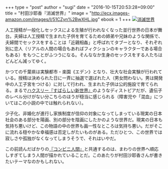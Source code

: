 +++
type = "post"
author = "sugi"
date = "2016-10-15T20:53:28+09:00"
title = "村田沙耶香『消滅世界』"
image = "http://ecx.images-amazon.com/images/I/51CZyn%2BwXHL.jpg"
ebook = 1
+++
<a href="http://www.amazon.co.jp/exec/obidos/ASIN/4309024327/chezsugi-22/ref=nosim/" name="amazletlink" target="_blank"><img src="http://ecx.images-amazon.com/images/I/51CZyn%2BwXHL.jpg" alt="消滅世界" class="alignleft"  /></a>

人工授精が一般化しセックスによる生殖が行われなくなった並行世界の日本が舞台。夫婦は人工授精で生まれた子供を育てるための姉弟や兄妹のような関係で、夫婦間でセックスをすることは「近親相姦」と呼ばれてタブーとなり、それぞれ別に恋人（リアルの人間の場合もあればフィクションのキャラクターである場合もある）をもつことがふつうになる。そんななか生身のセックスをする人たちはどんどん減ってゆく。

かつての千葉県は実験都市・楽園《エデン》となり、壮大な社会実験が行われている。授精は決められた日に一斉に抽選で選ばれた人（男女問わない。男は開発中の人工子宮をつける）に対して行われ、生まれた子供は公的施設で育てられる。まるで[ハクスリー『すばらしい新世界』](/book/4506/)のようなディストピアだが、遺伝子のレベル分けがない分こちらのほうが穏当に感じられる（障害児や「混血」についてはこの小説の中では触れられない）。

少子化、非婚化が進行し家族制度が信仰の対象になってしまっている現実の日本社会のある部分を陽画、別の部分を陰画にしたかのような世界だ。現実の日本も気持ち悪いけど、この物語の中の世界も画一性なところは気持ち悪い。だがそこに流れる穏やかな幸福感は否定しがたいものがある。ただひとつ、この世界では寂しさや孤独がなくなってしまうそうで、それはいやだ。

この前読んだばかりの[『コンビニ人間』](/book/2016-09-14-konbininingen/)と共通するのは、まわりの世界へ順応しすぎてしまう人間が描かれていることだ。このあたりが村田沙耶香さんが書きたいテーマなのかもしれない。
